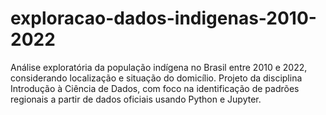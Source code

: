 # exploracao-dados-indigenas-2010-2022
Análise exploratória da população indígena no Brasil entre 2010 e 2022, considerando localização e situação do domicílio. Projeto da disciplina Introdução à Ciência de Dados, com foco na identificação de padrões regionais a partir de dados oficiais usando Python e Jupyter.
